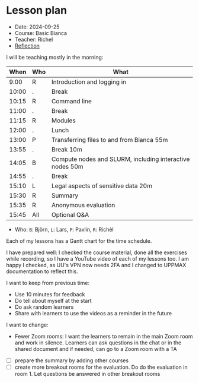 # Lesson plan

- Date: 2024-09-25
- Course: Basic Bianca
- Teacher: Richel
- [Reflection](../../reflections/20240419/20240419_richel.md)

I will be teaching mostly in the morning:

When  | Who  | What
------|------|-----------------------------
9:00  | R    | Introduction and logging in
10:00 | .    | Break
10:15 | R    | Command line
11:00 | .    | Break
11:15 | R    | Modules
12:00 | .    | Lunch
13:00 | P    | Transferring files to and from Bianca 55m
13:55 | .    | Break 10m
14:05 | B    | Compute nodes and SLURM, including interactive nodes 50m
14:55 | .    | Break
15:10 | L    | Legal aspects of sensitive data 20m
15:30 | R    | Summary
15:35 | R    | Anonymous evaluation
15:45 | All  | Optional Q&A

* Who: `B`: Björn, `L`: Lars, `P`: Pavlin, `R`: Richèl

Each of my lessons has a Gantt chart for the time schedule.

I have prepared well: I checked the course material,
done all the exercises while recording, so I have a YouTube video
of each of my lessons too. I am happy I checked, as
UU's VPN now needs 2FA and I changed to UPPMAX documentation to
reflect this.

I want to keep from previous time:

- Use 10 minutes for feedback
- Do tell about myself at the start
- Do ask random learners
- Share with learners to use the videos as a reminder in the future

I want to change:

- Fewer Zoom rooms: I want the learners to remain in the main Zoom room
  and work in silence. Learners can ask questions in the chat or in the shared
  document and if needed, can go to a Zoom room with a TA

- [ ] prepare the summary by adding other courses
- [ ] create more breakout rooms for the evaluation. Do do
  the evaluation in room 1. Let questions be answered in
  other breakout rooms
